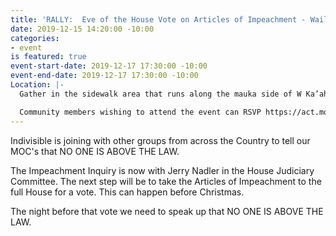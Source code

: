 ```yaml
---
title: 'RALLY:  Eve of the House Vote on Articles of Impeachment - Wailuku'
date: 2019-12-15 14:20:00 -10:00
categories:
- event
is featured: true
event-start-date: 2019-12-17 17:30:00 -10:00
event-end-date: 2019-12-17 17:30:00 -10:00
Location: |-
  Gather in the sidewalk area that runs along the mauka side of W Ka’ahumanu Ave, between Wakea and Kane St (that is in front of the Queen Ka’ahumanu shopping center and across from the University of Hawaii Maui College Campus).  Please, park only in areas open to the public.

  Community members wishing to attend the event can RSVP https://act.moveon.org/event/impeach-and-remove-attend/126007
---
```


Indivisible is joining with other groups from across the Country to tell our MOC's that NO ONE IS ABOVE THE LAW.

The Impeachment Inquiry is now with Jerry Nadler in the House Judiciary Committee.  The next step will be to take the Articles of Impeachment to the full House for a vote.  This can happen before Christmas.

The night before that vote we need to speak up that NO ONE IS ABOVE THE LAW.
